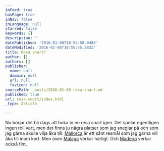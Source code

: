 ```yaml
---
inFeed: true
hasPage: true
inNav: false
inLanguage: null
starred: false
keywords: []
description: ''
datePublished: '2016-01-08T10:55:58.948Z'
dateModified: '2016-01-08T10:55:45.383Z'
title: Resa snart?
author: []
authors: []
publisher:
  name: null
  domain: null
  url: null
  favicon: null
sourcePath: _posts/2016-01-08-resa-snart.md
published: true
url: resa-snart/index.html
_type: Article

---
```

Nu börjar det bli dags att boka in en resa snart igen. Det spelar egentligen ingen roll vart, men det finns ju några platser som jag sneglar på och som jag gärna skulle vilja åka till. [Mallorca][0] är ett sånt resmål som jag gärna vill åka till inom kort. Men även [Malaga][1] verkar härligt. Och [Madeira][2] verkar också fint.

[0]: http://www.mallorcaspanien.se/
[1]: http://www.malagaspanien.se/
[2]: http://www.madeiraportugal.se/